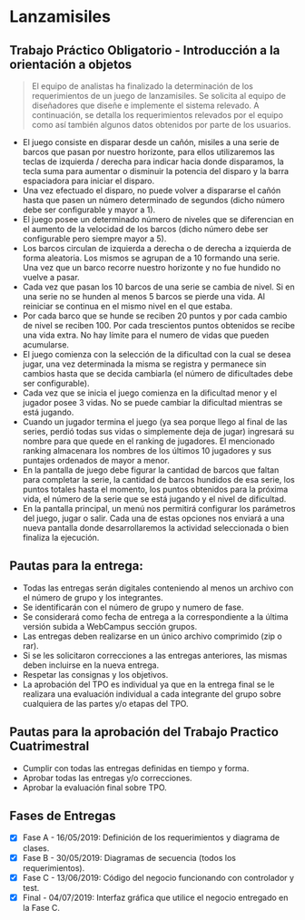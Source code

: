 # Lanzamisiles

## Trabajo Práctico Obligatorio - Introducción a la orientación a objetos
> El equipo de analistas ha finalizado la determinación de los requerimientos de un juego de lanzamisiles.
> Se solicita al equipo de diseñadores que diseñe e implemente el sistema relevado. A continuación, se detalla los requerimientos relevados por el equipo como así también algunos datos obtenidos por parte de los usuarios.
* El juego consiste en disparar desde un cañón, misiles a una serie de barcos que pasan por nuestro horizonte, para ellos utilizaremos las teclas de izquierda / derecha para indicar hacia donde disparamos, la tecla suma para aumentar o disminuir la potencia del disparo y la barra espaciadora para iniciar el disparo. 
* Una vez efectuado el disparo, no puede volver a dispararse el cañón hasta que pasen un número determinado de segundos (dicho número debe ser configurable y mayor a 1). 
* El juego posee un determinado número de niveles que se diferencian en el aumento de la velocidad de los barcos (dicho número debe ser configurable pero siempre mayor a 5). 
* Los barcos circulan de izquierda a derecha o de derecha a izquierda de forma aleatoria. Los mismos se agrupan de a 10 formando una serie. Una vez que un barco recorre nuestro horizonte y no fue hundido no vuelve a pasar. 
* Cada vez que pasan los 10 barcos de una serie se cambia de nivel. Si en una serie no se hunden al menos 5 barcos se pierde una vida. Al reiniciar se continua en el mismo nivel en el que estaba. 
* Por cada barco que se hunde se reciben 20 puntos y por cada cambio de nivel se reciben 100. Por cada trescientos puntos obtenidos se recibe una vida extra. No hay límite para el numero de vidas que pueden acumularse. 
* El juego comienza con la selección de la dificultad con la cual se desea jugar, una vez determinada la misma se registra y permanece sin cambios hasta que se decida cambiarla (el número de dificultades debe ser configurable). 
* Cada vez que se inicia el juego comienza en la dificultad menor y el jugador posee 3 vidas. No se puede cambiar la dificultad mientras se está jugando. 
* Cuando un jugador termina el juego (ya sea porque llego al final de las series, perdió todas sus vidas o simplemente deja de jugar) ingresará su nombre para que quede en el ranking de jugadores. El mencionado ranking almacenara los nombres de los últimos 10 jugadores y sus puntajes ordenados de mayor a menor. 
* En la pantalla de juego debe figurar la cantidad de barcos que faltan para completar la serie, la cantidad de barcos hundidos de esa serie, los puntos totales hasta el momento, los puntos obtenidos para la próxima vida, el número de la serie que se está jugando y el nivel de dificultad. 
* En la pantalla principal, un menú nos permitirá configurar los parámetros del juego, jugar o salir. Cada una de estas opciones nos enviará a una nueva pantalla donde desarrollaremos la actividad seleccionada o bien finaliza la ejecución. 

## Pautas para la entrega:
* Todas las entregas serán digitales conteniendo al menos un archivo con el número de grupo y los integrantes. 
* Se identificarán con el número de grupo y numero de fase. 
* Se considerará como fecha de entrega a la correspondiente a la última versión subida a WebCampus sección grupos. 
* Las entregas deben realizarse en un único archivo comprimido (zip o rar). 
* Si se les solicitaron correcciones a las entregas anteriores, las mismas deben incluirse en la nueva entrega. 
* Respetar las consignas y los objetivos. 
* La aprobación del TPO es individual ya que en la entrega final se le realizara una evaluación individual a cada integrante del grupo sobre cualquiera de las partes y/o etapas del TPO.

## Pautas para la aprobación del Trabajo Practico Cuatrimestral
* Cumplir con todas las entregas definidas en tiempo y forma. 
* Aprobar todas las entregas y/o correcciones. 
* Aprobar la evaluación final sobre TPO.

## Fases de Entregas
* [X] Fase A - 16/05/2019: Definición de los requerimientos y diagrama de clases. 
* [X] Fase B - 30/05/2019: Diagramas de secuencia (todos los requerimientos). 
* [X] Fase C - 13/06/2019: Código del negocio funcionando con controlador y test. 
* [X] Final  - 04/07/2019: Interfaz gráfica que utilice el negocio entregado en la Fase C.

